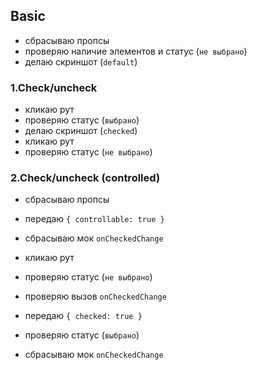 ## Basic

- сбрасываю пропсы
- проверяю наличие элементов и статус (`не выбрано`)
- делаю скриншот (`default`)

### 1.Check/uncheck

- кликаю рут
- проверяю статус (`выбрано`)
- делаю скриншот (`checked`)
- кликаю рут
- проверяю статус (`не выбрано`)


### 2.Check/uncheck (controlled)

- сбрасываю пропсы
- передаю `{ controllable: true }`
- сбрасываю мок `onCheckedChange`
- кликаю рут
- проверяю статус (`не выбрано`)
- проверяю вызов `onCheckedChange`
- передаю `{ checked: true }`
- проверяю статус (`выбрано`)




- сбрасываю мок `onCheckedChange`